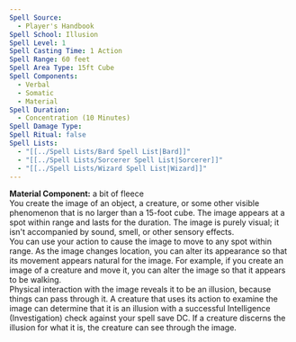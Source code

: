 ```yaml
---
Spell Source:
  - Player's Handbook
Spell School: Illusion
Spell Level: 1
Spell Casting Time: 1 Action
Spell Range: 60 feet
Spell Area Type: 15ft Cube
Spell Components:
  - Verbal
  - Somatic
  - Material
Spell Duration:
  - Concentration (10 Minutes)
Spell Damage Type: 
Spell Ritual: false
Spell Lists:
  - "[[../Spell Lists/Bard Spell List|Bard]]"
  - "[[../Spell Lists/Sorcerer Spell List|Sorcerer]]"
  - "[[../Spell Lists/Wizard Spell List|Wizard]]"
---
```


**Material Component:** a bit of fleece  
You create the image of an object, a creature, or some other visible phenomenon that is no larger than a 15-foot cube. The image appears at a spot within range and lasts for the duration. The image is purely visual; it isn't accompanied by sound, smell, or other sensory effects.  
You can use your action to cause the image to move to any spot within range. As the image changes location, you can alter its appearance so that its movement appears natural for the image. For example, if you create an image of a creature and move it, you can alter the image so that it appears to be walking.  
Physical interaction with the image reveals it to be an illusion, because things can pass through it. A creature that uses its action to examine the image can determine that it is an illusion with a successful Intelligence (Investigation) check against your spell save DC. If a creature discerns the illusion for what it is, the creature can see through the image.
